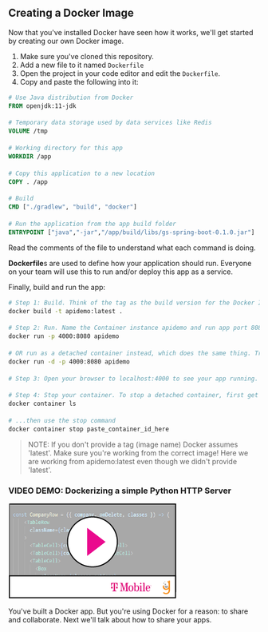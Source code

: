 ## Creating a Docker Image

Now that you've installed Docker have seen how it works, we'll get started by creating our own Docker image.

1. Make sure you've cloned this repository.
2. Add a new file to it named `Dockerfile`
3. Open the project in your code editor and edit the `Dockerfile`.
4. Copy and paste the following into it:

```Dockerfile
# Use Java distribution from Docker
FROM openjdk:11-jdk

# Temporary data storage used by data services like Redis
VOLUME /tmp

# Working directory for this app
WORKDIR /app

# Copy this application to a new location
COPY . /app

# Build
CMD ["./gradlew", "build", "docker"]

# Run the application from the app build folder
ENTRYPOINT ["java","-jar","/app/build/libs/gs-spring-boot-0.1.0.jar"]
```

Read the comments of the file to understand what each command is doing. 

**Dockerfile**s are used to define how your application should run. Everyone on your team will use this to run and/or deploy this app as a service.

Finally, build and run the app: 

```bash
# Step 1: Build. Think of the tag as the build version for the Docker Image
docker build -t apidemo:latest .

# Step 2: Run. Name the Container instance apidemo and run app port 8080 on local 4000. 
docker run -p 4000:8080 apidemo

# OR run as a detached container instead, which does the same thing. Try both!
docker run -d -p 4000:8080 apidemo

# Step 3: Open your browser to localhost:4000 to see your app running.

# Step 4: Stop your container. To stop a detached container, first get the container ID
docker container ls

# ...then use the stop command
docker container stop paste_container_id_here

```

> NOTE: If you don't provide a tag (image name) Docker assumes 'latest'. Make sure you're working from the correct image! Here we are working from apidemo:latest even though we didn't provide 'latest'.

### VIDEO DEMO: Dockerizing a simple Python HTTP Server

[![](video-player.png)](https://drive.google.com/file/d/1uGwCTZZ8hdpNxHjk8YLC3Bu6nR1Ad9Mg/view?usp=sharing) 




You've built a Docker app. But you're using Docker for a reason: to share and collaborate. Next we'll talk about how to share your apps.




